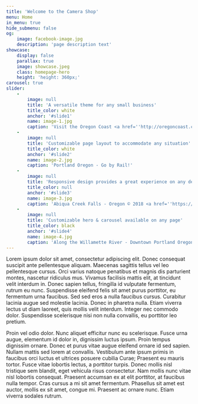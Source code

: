 ```yaml
---
title: 'Welcome to the Camera Shop'
menu: Home
in_menu: true
hide_submenu: false
og:
    image: facebook-image.jpg
    description: 'page description text'
showcase:
    display: false
    parallax: true
    image: showcase.jpeg
    class: homepage-hero
    height: 'height: 360px;'
carousel: true
slider:
    -
        image: null
        title: 'A versatile theme for any small business'
        title_color: white
        anchor: '#slide1'
        name: image-1.jpg
        caption: 'Visit the Oregon Coast <a href=''http://oregoncoast.com''>beaches</a>'
    -
        image: null
        title: 'Customizable page layout to accommodate any situation'
        title_color: white
        anchor: '#slide2'
        name: image-2.jpg
        caption: 'Portland Oregon - Go by Rail!'
    -
        image: null
        title: 'Responsive design provides a great experience on any device'
        title_color: null
        anchor: '#slide3'
        name: image-3.jpg
        caption: 'Abiqua Creek Falls - Oregon © 2018 <a href=''https://flickr.com/photos/retsoced''>Darryll A. DeCoster</a>'
    -
        image: null
        title: 'Customizable hero & carousel available on any page'
        title_color: black
        anchor: '#slide4'
        name: image-4.jpg
        caption: 'Along the Willamette River - Downtown Portland Oregon'
---
```


Lorem ipsum dolor sit amet, consectetur adipiscing elit. Donec consequat suscipit ante pellentesque aliquam. Maecenas sagittis tellus vel leo pellentesque cursus. Orci varius natoque penatibus et magnis dis parturient montes, nascetur ridiculus mus. Vivamus facilisis mattis elit, at tincidunt velit interdum in. Donec sapien tellus, fringilla id vulputate fermentum, rutrum eu nunc. Suspendisse eleifend felis sit amet purus porttitor, eu fermentum urna faucibus. Sed sed eros a nulla faucibus cursus. Curabitur lacinia augue sed molestie lacinia. Donec in pharetra nulla. Etiam viverra lectus ut diam laoreet, quis mollis velit interdum. Integer nec commodo dolor. Suspendisse scelerisque nisi non nulla convallis, eu porttitor leo pretium.

Proin vel odio dolor. Nunc aliquet efficitur nunc eu scelerisque. Fusce urna augue, elementum id dolor in, dignissim luctus ipsum. Proin tempus dignissim ornare. Donec et purus vitae augue eleifend ornare id sed sapien. Nullam mattis sed lorem at convallis. Vestibulum ante ipsum primis in faucibus orci luctus et ultrices posuere cubilia Curae; Praesent eu mauris tortor. Fusce vitae lobortis lectus, a porttitor turpis. Donec mollis nisl tristique sem blandit, eget vehicula risus consectetur. Nam mollis nunc vitae nisl lobortis consequat. Praesent accumsan ex at elit porttitor, at faucibus nulla tempor. Cras cursus a mi sit amet fermentum. Phasellus sit amet est auctor, mollis ex sit amet, congue mi. Praesent ac ornare nunc. Etiam viverra sodales rutrum.
